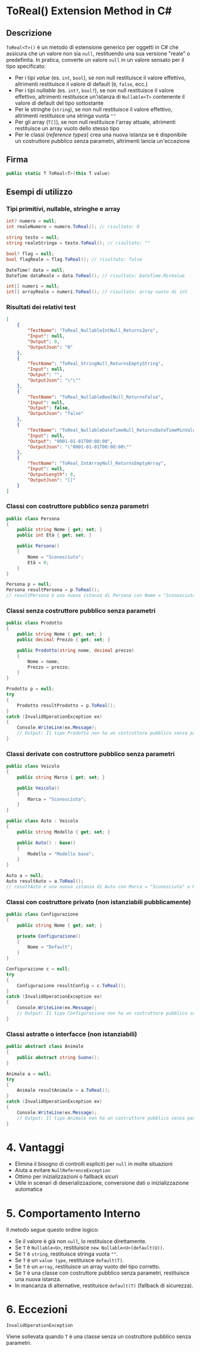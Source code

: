 # ToReal<T>() Extension Method in C#

## Descrizione

`ToReal<T>()` è un metodo di estensione generico per oggetti in C# che assicura che un valore non sia `null`, restituendo una sua versione "reale" o predefinita. In pratica, converte un valore `null` in un valore sensato per il tipo specificato:

- Per i tipi *value* (es. `int`, `bool`), se non null restituisce il valore effettivo, altrimenti restituisce il valore di default (`0`, `false`, ecc.)
- Per i tipi *nullable* (es. `int?`, `bool?`), se non null restituisce il valore effettivo, altrimenti restituisce un'istanza di `Nullable<T>` contenente il valore di default del tipo sottostante
- Per le stringhe (`string`), se non null restituisce il valore effettivo, altrimenti restituisce una stringa vuota `""`
- Per gli array (`T[]`), se non null restituisce l'array attuale, altrimenti restituisce un array vuoto dello stesso tipo
- Per le classi (*reference types*) crea una nuova istanza se è disponibile un costruttore pubblico senza parametri, altrimenti lancia un'eccezione

## Firma

```csharp
public static T ToReal<T>(this T value)
```

## Esempi di utilizzo

### Tipi primitivi, nullable, stringhe e array

```csharp
int? numero = null;
int realeNumero = numero.ToReal(); // risultato: 0

string testo = null;
string realeStringa = testo.ToReal(); // risultato: ""

bool? flag = null;
bool flagReale = flag.ToReal(); // risultato: false

DateTime? data = null;
DateTime dataReale = data.ToReal(); // risultato: DateTime.MinValue

int[] numeri = null;
int[] arrayReale = numeri.ToReal(); // risultato: array vuoto di int
```

### Risultati dei relativi test

```json
[
    {
        "TestName": "ToReal_NullableIntNull_ReturnsZero",
        "Input": null,
        "Output": 0,
        "OutputJson": "0"
    },
    {
        "TestName": "ToReal_StringNull_ReturnsEmptyString",
        "Input": null,
        "Output": "",
        "OutputJson": "\"\""
    },
    {
        "TestName": "ToReal_NullableBoolNull_ReturnsFalse",
        "Input": null,
        "Output": false,
        "OutputJson": "false"
    },
    {
        "TestName": "ToReal_NullableDateTimeNull_ReturnsDateTimeMinValue",
        "Input": null,
        "Output": "0001-01-01T00:00:00",
        "OutputJson": "\"0001-01-01T00:00:00\""
    },
    {
        "TestName": "ToReal_IntArrayNull_ReturnsEmptyArray",
        "Input": null,
        "OutputLength": 0,
        "OutputJson": "[]"
    }
]
```

### Classi con costruttore pubblico senza parametri

```csharp
public class Persona
{
    public string Nome { get; set; }
    public int Età { get; set; }

    public Persona()
    {
        Nome = "Sconosciuto";
        Età = 0;
    }
}

Persona p = null;
Persona resultPersona = p.ToReal();
// resultPersona è una nuova istanza di Persona con Nome = "Sconosciuto" e Età = 0
```

### Classi senza costruttore pubblico senza parametri

```csharp
public class Prodotto
{
    public string Nome { get; set; }
    public decimal Prezzo { get; set; }

    public Prodotto(string nome, decimal prezzo)
    {
        Nome = nome;
        Prezzo = prezzo;
    }
}

Prodotto p = null;
try
{
    Prodotto resultProdotto = p.ToReal();
}
catch (InvalidOperationException ex)
{
    Console.WriteLine(ex.Message);
    // Output: Il tipo Prodotto non ha un costruttore pubblico senza parametri.
}
```

### Classi derivate con costruttore pubblico senza parametri

```csharp
public class Veicolo
{
    public string Marca { get; set; }

    public Veicolo()
    {
        Marca = "Sconosciuta";
    }
}

public class Auto : Veicolo
{
    public string Modello { get; set; }

    public Auto() : base()
    {
        Modello = "Modello base";
    }
}

Auto a = null;
Auto resultAuto = a.ToReal();
// resultAuto è una nuova istanza di Auto con Marca = "Sconosciuta" e Modello = "Modello base"
```

### Classi con costruttore privato (non istanziabili pubblicamente)

```csharp
public class Configurazione
{
    public string Nome { get; set; }

    private Configurazione()
    {
        Nome = "Default";
    }
}

Configurazione c = null;
try
{
    Configurazione resultConfig = c.ToReal();
}
catch (InvalidOperationException ex)
{
    Console.WriteLine(ex.Message);
    // Output: Il tipo Configurazione non ha un costruttore pubblico senza parametri.
}
```

### Classi astratte o interfacce (non istanziabili)

```csharp
public abstract class Animale
{
    public abstract string Suono();
}

Animale a = null;
try
{
    Animale resultAnimale = a.ToReal();
}
catch (InvalidOperationException ex)
{
    Console.WriteLine(ex.Message);
    // Output: Il tipo Animale non ha un costruttore pubblico senza parametri.
}
```

# 4. Vantaggi

- Elimina il bisogno di controlli espliciti per `null` in molte situazioni
- Aiuta a evitare `NullReferenceException`
- Ottimo per inizializzazioni o fallback sicuri
- Utile in scenari di deserializzazione, conversione dati o inizializzazione automatica

# 5. Comportamento Interno

Il metodo segue questo ordine logico:

- Se il valore è già non `null`, lo restituisce direttamente.
- Se `T` è `Nullable<U>`, restituisce `new Nullable<U>(default(U))`.
- Se `T` è `string`, restituisce stringa vuota `""`.
- Se `T` è un `value type`, restituisce `default(T)`.
- Se `T` è un `array`, restituisce un array vuoto del tipo corretto.
- Se `T` è una classe con costruttore pubblico senza parametri, restituisce una nuova istanza.
- In mancanza di alternative, restituisce `default(T)` (fallback di sicurezza).

# 6. Eccezioni

`InvalidOperationException`

Viene sollevata quando `T` è una classe senza un costruttore pubblico senza parametri.
